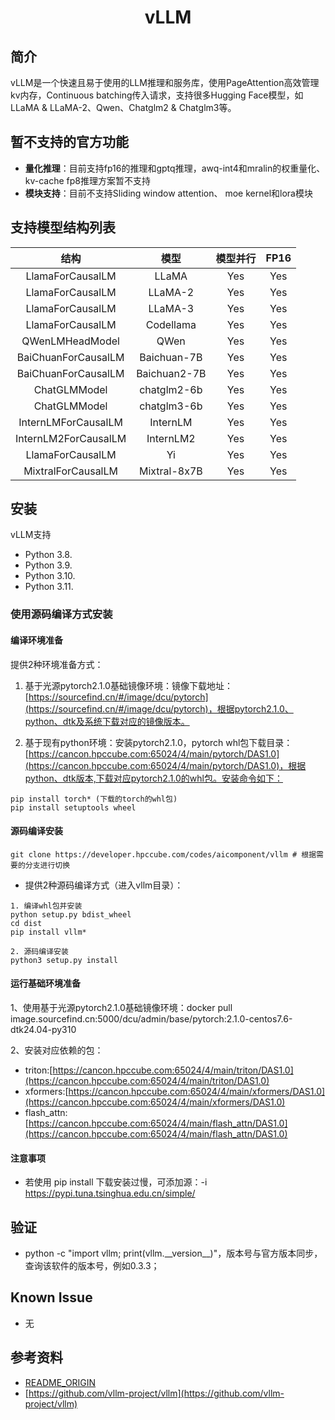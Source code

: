 # <div align="center"><strong>vLLM</strong></div>
## 简介
vLLM是一个快速且易于使用的LLM推理和服务库，使用PageAttention高效管理kv内存，Continuous batching传入请求，支持很多Hugging Face模型，如LLaMA & LLaMA-2、Qwen、Chatglm2 & Chatglm3等。

## 暂不支持的官方功能
- **量化推理**：目前支持fp16的推理和gptq推理，awq-int4和mralin的权重量化、kv-cache fp8推理方案暂不支持
- **模块支持**：目前不支持Sliding window attention、 moe kernel和lora模块


## 支持模型结构列表
|     结构     |     模型      | 模型并行 | FP16 |
| :----------: | :----------: | :------: | :--: |
|    LlamaForCausalLM       |    LLaMA          |   Yes    | Yes  |
|    LlamaForCausalLM       |    LLaMA-2        |   Yes    | Yes  |
|    LlamaForCausalLM       |    LLaMA-3        |   Yes    | Yes  |
|    LlamaForCausalLM       |    Codellama      |   Yes    | Yes  |
|    QWenLMHeadModel        |    QWen           |   Yes    | Yes  |
|    BaiChuanForCausalLM    |    Baichuan-7B    |   Yes    | Yes  |
|    BaiChuanForCausalLM    |    Baichuan2-7B   |   Yes    | Yes  |
|    ChatGLMModel           |    chatglm2-6b    |   Yes    | Yes  |
|    ChatGLMModel           |    chatglm3-6b    |   Yes    | Yes  |
|    InternLMForCausalLM    |    InternLM       |   Yes    | Yes  |
|    InternLM2ForCausalLM   |    InternLM2      |   Yes    | Yes  |
|    LlamaForCausalLM       |    Yi             |   Yes    | Yes  |
|    MixtralForCausalLM     |    Mixtral-8x7B   |   Yes    | Yes  |


## 安装
vLLM支持
+ Python 3.8.
+ Python 3.9.
+ Python 3.10.
+ Python 3.11.

### 使用源码编译方式安装

#### 编译环境准备
提供2种环境准备方式：

1. 基于光源pytorch2.1.0基础镜像环境：镜像下载地址：[https://sourcefind.cn/#/image/dcu/pytorch](https://sourcefind.cn/#/image/dcu/pytorch)，根据pytorch2.1.0、python、dtk及系统下载对应的镜像版本。

2. 基于现有python环境：安装pytorch2.1.0，pytorch whl包下载目录：[https://cancon.hpccube.com:65024/4/main/pytorch/DAS1.0](https://cancon.hpccube.com:65024/4/main/pytorch/DAS1.0)，根据python、dtk版本,下载对应pytorch2.1.0的whl包。安装命令如下：
```shell
pip install torch* (下载的torch的whl包)
pip install setuptools wheel
```

#### 源码编译安装
```shell
git clone https://developer.hpccube.com/codes/aicomponent/vllm # 根据需要的分支进行切换
```

- 提供2种源码编译方式（进入vllm目录）：
```
1. 编译whl包并安装
python setup.py bdist_wheel 
cd dist
pip install vllm*

2. 源码编译安装
python3 setup.py install 
```

#### 运行基础环境准备
1、使用基于光源pytorch2.1.0基础镜像环境：docker pull image.sourcefind.cn:5000/dcu/admin/base/pytorch:2.1.0-centos7.6-dtk24.04-py310 

2、安装对应依赖的包：
- triton:[https://cancon.hpccube.com:65024/4/main/triton/DAS1.0](https://cancon.hpccube.com:65024/4/main/triton/DAS1.0)
- xformers:[https://cancon.hpccube.com:65024/4/main/xformers/DAS1.0](https://cancon.hpccube.com:65024/4/main/xformers/DAS1.0)
- flash_attn: [https://cancon.hpccube.com:65024/4/main/flash_attn/DAS1.0](https://cancon.hpccube.com:65024/4/main/flash_attn/DAS1.0)


#### 注意事项
+ 若使用 pip install 下载安装过慢，可添加源：-i https://pypi.tuna.tsinghua.edu.cn/simple/

## 验证
- python -c "import vllm; print(vllm.\_\_version__)"，版本号与官方版本同步，查询该软件的版本号，例如0.3.3；

## Known Issue
- 无

## 参考资料
- [README_ORIGIN](README_ORIGIN.md)
- [https://github.com/vllm-project/vllm](https://github.com/vllm-project/vllm)